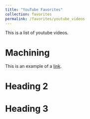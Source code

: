 ```yaml
---
title: "YouTube Favorites"
collection: favorites
permalink: /favorites/youtube_videos
---
```


This is a list of youtube videos.

Machining
======
This is an example of a [link](https://www.youtube.com/channel/UC5NO8MgTQKHAWXp6z8Xl7yQ "This Old Tony").

Heading 2
======

Heading 3
======